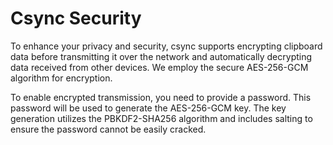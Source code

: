 # Csync Security

To enhance your privacy and security, csync supports encrypting clipboard data before transmitting it over the network and automatically decrypting data received from other devices. We employ the secure AES-256-GCM algorithm for encryption.

To enable encrypted transmission, you need to provide a password. This password will be used to generate the AES-256-GCM key. The key generation utilizes the PBKDF2-SHA256 algorithm and includes salting to ensure the password cannot be easily cracked.